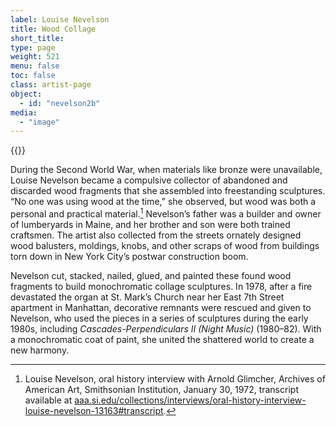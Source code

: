 ```yaml
---
label: Louise Nevelson
title: Wood Collage
short_title:
type: page
weight: 521
menu: false
toc: false
class: artist-page
object:
  - id: "nevelson2b"
media:
  - "image"
---
```

{{<q-figure id="nevelson2b">}}

During the Second World War, when materials like bronze were unavailable, Louise Nevelson became a compulsive collector of abandoned and discarded wood fragments that she assembled into freestanding sculptures. “No one was using wood at the time,” she observed, but wood was both a personal and practical material.[^1] Nevelson’s father was a builder and owner of lumberyards in Maine, and her brother and son were both trained craftsmen. The artist also collected from the streets ornately designed wood balusters, moldings, knobs, and other scraps of wood from buildings torn down in New York City’s postwar construction boom.

Nevelson cut, stacked, nailed, glued, and painted these found wood fragments to build monochromatic collage sculptures. In 1978, after a fire devastated the organ at St. Mark’s Church near her East 7th Street apartment in Manhattan, decorative remnants were rescued and given to Nevelson, who used the pieces in a series of sculptures during the early 1980s, including *Cascades-Perpendiculars II (Night Music)* (1980–82). With a monochromatic coat of paint, she united the shattered world to create a new harmony.

[^1]: Louise Nevelson, oral history interview with Arnold Glimcher, Archives of American Art, Smithsonian Institution, January 30, 1972, transcript available at [aaa.si.edu/collections/interviews/oral-history-interview-louise-nevelson-13163\#transcript](https://www.aaa.si.edu/collections/interviews/oral-history-interview-louise-nevelson-13163\#transcript).
